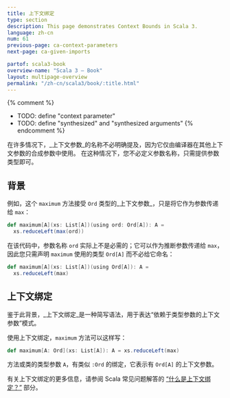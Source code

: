 ```yaml
---
title: 上下文绑定
type: section
description: This page demonstrates Context Bounds in Scala 3.
language: zh-cn
num: 61
previous-page: ca-context-parameters
next-page: ca-given-imports

partof: scala3-book
overview-name: "Scala 3 — Book"
layout: multipage-overview
permalink: "/zh-cn/scala3/book/:title.html"
---
```



{% comment %}
- TODO: define "context parameter"
- TODO: define "synthesized" and "synthesized arguments"
{% endcomment %}


在许多情况下，_上下文参数_的名称不必明确提及，因为它仅由编译器在其他上下文参数的合成参数中使用。
在这种情况下，您不必定义参数名称，只需提供参数类型即可。

## 背景

例如，这个 `maximum` 方法接受 `Ord` 类型的_上下文参数_，只是将它作为参数传递给 `max`：

```scala
def maximum[A](xs: List[A])(using ord: Ord[A]): A =
  xs.reduceLeft(max(ord))
```

在该代码中，参数名称 `ord` 实际上不是必需的；它可以作为推断参数传递给 `max`，因此您只需声明 `maximum` 使用的类型 `Ord[A]` 而不必给它命名：

```scala
def maximum[A](xs: List[A])(using Ord[A]): A =
  xs.reduceLeft(max)
```

## 上下文绑定

鉴于此背景，_上下文绑定_是一种简写语法，用于表达“依赖于类型参数的上下文参数”模式。

使用上下文绑定，`maximum` 方法可以这样写：

```scala
def maximum[A: Ord](xs: List[A]): A = xs.reduceLeft(max)
```

方法或类的类型参数 `A`，有类似 `:Ord` 的绑定，它表示有 `Ord[A]` 的上下文参数。

有关上下文绑定的更多信息，请参阅 Scala 常见问题解答的 [“什么是上下文绑定？”](https://docs.scala-lang.org/tutorials/FAQ/context-bounds.html) 部分。
